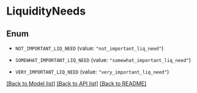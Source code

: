 # LiquidityNeeds

## Enum


* `NOT_IMPORTANT_LIQ_NEED` (value: `"not_important_liq_need"`)

* `SOMEWHAT_IMPORTANT_LIQ_NEED` (value: `"somewhat_important_liq_need"`)

* `VERY_IMPORTANT_LIQ_NEED` (value: `"very_important_liq_need"`)


[[Back to Model list]](../README.md#documentation-for-models) [[Back to API list]](../README.md#documentation-for-api-endpoints) [[Back to README]](../README.md)


